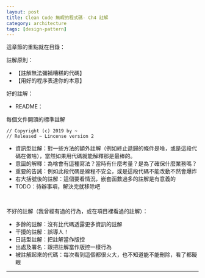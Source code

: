 ```yaml
---
layout: post
title: Clean Code 無暇的程式碼- Ch4 註解
category: architecture
tags: [design-pattern]
---
```


這章節的重點就在目錄：

註解原則：
- 【註解無法彌補糟糕的代碼】
- 【用好的程序表達你的本意】

好的註解：

- README：

每個文件開頭的標準註解

```
// Copyright (c) 2019 by ~
// Released ~ Lincense version 2
```

- 資訊型註解：對一些方法的額外註解（例如終止遞歸的條件是啥，或是這段代碼在做啥），當然如果用代碼就能解釋那是最棒的。
- 意圖的解釋：為啥會有這種寫法？當時有什麼考量？是為了確保什麼業務嗎？
- 重要的告誡：例如此段代碼是線程不安全，或是這段代碼不能改動不然會爆炸
- 右大括號後的註解：這個要看情況，嵌套函數過多的註解是有意義的
- TODO：待辦事項，解決完就移除吧

<br>

不好的註解（我曾經有過的行為，或在項目裡看過的註解）：
- 多餘的註解：沒有比代碼透露更多資訊的註解
- 干擾的註解：誤導人！
- 日誌型註解：把註解當作版控
- 出處及署名：跟把註解當作版控一樣行為
- 被註解起來的代碼：每次看到這個都很火大，也不知道能不能刪除，看了都礙眼

---
